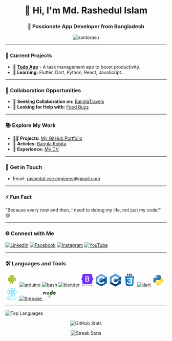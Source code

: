 <h1 align="center">👋 Hi, I'm Md. Rashedul Islam</h1>
<h3 align="center">🌟 Passionate App Developer from Bangladesh</h3>

<p align="center"> 
  <img src="https://komarev.com/ghpvc/?username=santorasu&label=Profile%20views&color=0e75b6&style=flat" alt="santorasu" /> 
</p>

---

### 🚀 Current Projects
- 🔭 **[Todo App](https://github.com/santorasu/todo_app)** - A task management app to boost productivity.
- 🌱 **Learning:** Flutter, Dart, Python, React, JavaScript.

---

### 🤝 Collaboration Opportunities
- 👯 **Seeking Collaboration on:** [BanglaTravels](https://github.com/santorasu/BanglaTravels)
- 🤔 **Looking for Help with:** [Food Buzz](https://github.com/santorasu/food_buzz)

---

### 📚 Explore My Work
- 👨‍💻 **Projects:** [My GitHub Portfolio](https://github.com/santorasu)
- 📝 **Articles:** [Bangla Kobita](https://www.bangla-kobita.com/santorasu/)
- 📄 **Experience:** [My CV](https://github.com/santorasu/CV_For_SP3_Project)

---

### 📧 Get in Touch
- Email: [rashedul.cse.engineer@gmail.com](mailto:rashedul.cse.engineer@gmail.com)

---

### ⚡ Fun Fact
"Because every now and then, I need to debug my life, not just my code!" 😄

---

### 🌐 Connect with Me
<p align="left">
  <a href="https://linkedin.com/in/md-rashedul-islam-diu" target="blank"><img align="center" src="https://raw.githubusercontent.com/rahuldkjain/github-profile-readme-generator/master/src/images/icons/Social/linked-in-alt.svg" alt="LinkedIn" height="30" width="40" /></a>
  <a href="https://fb.com/santorasu2003" target="blank"><img align="center" src="https://raw.githubusercontent.com/rahuldkjain/github-profile-readme-generator/master/src/images/icons/Social/facebook.svg" alt="Facebook" height="30" width="40" /></a>
  <a href="https://instagram.com/santo_rasu" target="blank"><img align="center" src="https://raw.githubusercontent.com/rahuldkjain/github-profile-readme-generator/master/src/images/icons/Social/instagram.svg" alt="Instagram" height="30" width="40" /></a>
  <a href="https://www.youtube.com/c/santorasu4140" target="blank"><img align="center" src="https://raw.githubusercontent.com/rahuldkjain/github-profile-readme-generator/master/src/images/icons/Social/youtube.svg" alt="YouTube" height="30" width="40" /></a>
</p>

---

### 🛠️ Languages and Tools
<p align="left">
  <!-- Add any tools you want here -->
  <a href="https://developer.android.com" target="_blank" rel="noreferrer"> <img src="https://raw.githubusercontent.com/devicons/devicon/master/icons/android/android-original-wordmark.svg" alt="android" width="40" height="40"/> </a>
  <a href="https://www.arduino.cc/" target="_blank" rel="noreferrer"> <img src="https://cdn.worldvectorlogo.com/logos/arduino-1.svg" alt="arduino" width="40" height="40"/> </a>
  <a href="https://www.gnu.org/software/bash/" target="_blank" rel="noreferrer"> <img src="https://www.vectorlogo.zone/logos/gnu_bash/gnu_bash-icon.svg" alt="bash" width="40" height="40"/> </a>
  <a href="https://www.blender.org/" target="_blank" rel="noreferrer"> <img src="https://download.blender.org/branding/community/blender_community_badge_white.svg" alt="blender" width="40" height="40"/> </a>
  <a href="https://getbootstrap.com" target="_blank" rel="noreferrer"> <img src="https://raw.githubusercontent.com/devicons/devicon/master/icons/bootstrap/bootstrap-plain-wordmark.svg" alt="bootstrap" width="40" height="40"/> </a>
  <a href="https://www.cprogramming.com/" target="_blank" rel="noreferrer"> <img src="https://raw.githubusercontent.com/devicons/devicon/master/icons/c/c-original.svg" alt="c" width="40" height="40"/> </a>
  <a href="https://www.w3schools.com/cpp/" target="_blank" rel="noreferrer"> <img src="https://raw.githubusercontent.com/devicons/devicon/master/icons/cplusplus/cplusplus-original.svg" alt="cplusplus" width="40" height="40"/> </a>
  <a href="https://www.w3schools.com/css/" target="_blank" rel="noreferrer"> <img src="https://raw.githubusercontent.com/devicons/devicon/master/icons/css3/css3-original-wordmark.svg" alt="css3" width="40" height="40"/> </a>
  <a href="https://dart.dev" target="_blank" rel="noreferrer"> <img src="https://www.vectorlogo.zone/logos/dartlang/dartlang-icon.svg" alt="dart" width="40" height="40"/> </a>
  <a href="https://www.python.org" target="_blank" rel="noreferrer"> <img src="https://raw.githubusercontent.com/devicons/devicon/master/icons/python/python-original.svg" alt="python" width="40" height="40"/> </a>
  <a href="https://reactjs.org/" target="_blank" rel="noreferrer"> <img src="https://raw.githubusercontent.com/devicons/devicon/master/icons/react/react-original-wordmark.svg" alt="react" width="40" height="40"/> </a>
  <a href="https://firebase.google.com/" target="_blank" rel="noreferrer"> <img src="https://www.vectorlogo.zone/logos/firebase/firebase-icon.svg" alt="firebase" width="40" height="40"/> </a>
  <a href="https://nodejs.org" target="_blank" rel="noreferrer"> <img src="https://raw.githubusercontent.com/devicons/devicon/master/icons/nodejs/nodejs-original-wordmark.svg" alt="nodejs" width="40" height="40"/> </a>
  <!-- Continue with more icons as needed -->
</p>

---

<p align="left"><img src="https://github-readme-stats.vercel.app/api/top-langs?username=santorasu&show_icons=true&locale=en&layout=compact" alt="Top Languages" /></p>
<p align="center"><img src="https://github-readme-stats.vercel.app/api?username=santorasu&show_icons=true&locale=en" alt="GitHub Stats" /></p>
<p align="center"><img src="https://github-readme-streak-stats.herokuapp.com/?user=santorasu&" alt="Streak Stats" /></p>
